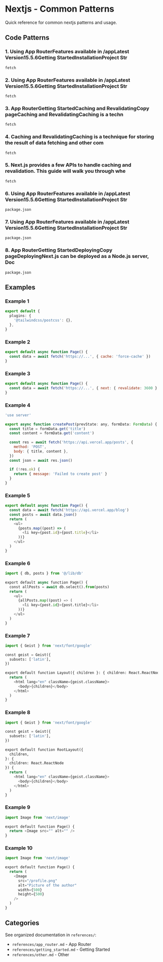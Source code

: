 # Nextjs - Common Patterns

Quick reference for common nextjs patterns and usage.

## Code Patterns

### 1. Using App RouterFeatures available in /appLatest Version15.5.6Getting StartedInstallationProject Str

```
fetch
```

### 2. Using App RouterFeatures available in /appLatest Version15.5.6Getting StartedInstallationProject Str

```
fetch
```

### 3. App RouterGetting StartedCaching and RevalidatingCopy pageCaching and RevalidatingCaching is a techn

```
fetch
```

### 4. Caching and RevalidatingCaching is a technique for storing the result of data fetching and other com

```
fetch
```

### 5. Next.js provides a few APIs to handle caching and revalidation. This guide will walk you through whe

```
fetch
```

### 6. Using App RouterFeatures available in /appLatest Version15.5.6Getting StartedInstallationProject Str

```
package.json
```

### 7. Using App RouterFeatures available in /appLatest Version15.5.6Getting StartedInstallationProject Str

```
package.json
```

### 8. App RouterGetting StartedDeployingCopy pageDeployingNext.js can be deployed as a Node.js server, Doc

```
package.json
```

## Examples

### Example 1

```typescript
export default {
  plugins: {
    '@tailwindcss/postcss': {},
  },
}
```

### Example 2

```javascript
export default async function Page() {
  const data = await fetch('https://...', { cache: 'force-cache' })
}
```

### Example 3

```javascript
export default async function Page() {
  const data = await fetch('https://...', { next: { revalidate: 3600 } })
}
```

### Example 4

```javascript
'use server'
 
export async function createPost(prevState: any, formData: FormData) {
  const title = formData.get('title')
  const content = formData.get('content')
 
  const res = await fetch('https://api.vercel.app/posts', {
    method: 'POST',
    body: { title, content },
  })
  const json = await res.json()
 
  if (!res.ok) {
    return { message: 'Failed to create post' }
  }
}
```

### Example 5

```javascript
export default async function Page() {
  const data = await fetch('https://api.vercel.app/blog')
  const posts = await data.json()
  return (
    <ul>
      {posts.map((post) => (
        <li key={post.id}>{post.title}</li>
      ))}
    </ul>
  )
}
```

### Example 6

```python
import { db, posts } from '@/lib/db'
 
export default async function Page() {
  const allPosts = await db.select().from(posts)
  return (
    <ul>
      {allPosts.map((post) => (
        <li key={post.id}>{post.title}</li>
      ))}
    </ul>
  )
}
```

### Example 7

```python
import { Geist } from 'next/font/google'
 
const geist = Geist({
  subsets: ['latin'],
})
 
export default function Layout({ children }: { children: React.ReactNode }) {
  return (
    <html lang="en" className={geist.className}>
      <body>{children}</body>
    </html>
  )
}
```

### Example 8

```python
import { Geist } from 'next/font/google'
 
const geist = Geist({
  subsets: ['latin'],
})
 
export default function RootLayout({
  children,
}: {
  children: React.ReactNode
}) {
  return (
    <html lang="en" className={geist.className}>
      <body>{children}</body>
    </html>
  )
}
```

### Example 9

```python
import Image from 'next/image'
 
export default function Page() {
  return <Image src="" alt="" />
}
```

### Example 10

```python
import Image from 'next/image'
 
export default function Page() {
  return (
    <Image
      src="/profile.png"
      alt="Picture of the author"
      width={500}
      height={500}
    />
  )
}
```


## Categories

See organized documentation in `references/`:

- `references/app_router.md` - App Router
- `references/getting_started.md` - Getting Started
- `references/other.md` - Other
